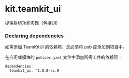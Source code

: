 # kit.teamkit_ui

提供群组功能实现（包括UI）

### Declaring dependencies
如需添加 TeamKitUI 的依赖项，您必须将 pub 库添加到项目中。

在应用或模块的 `pubspec.yaml` 文件中添加所需工件的依赖项：

```
dependencies:
  teamkit_ui: ^1.0.0-rc.0
```
